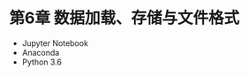 ﻿# 第6章 数据加载、存储与文件格式
- Jupyter Notebook
- Anaconda
- Python 3.6

[](https://www.jianshu.com/p/047d8c1c7e14)
